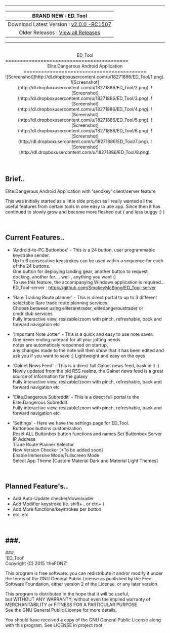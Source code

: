-------
| BRAND NEW :  ED_Tool |
| :------------: |
| Download Latest Version :  [ v2.0.0 -RC1507 ](https://github.com/SmokeyMcBong/ED_Tool/releases/tag/v2.0.0-RC15%2F07) |
| Older Releases : [ View all Releases ](https://github.com/SmokeyMcBong/ED_Tool/releases) |

-------
<br />  

<center>ED_Tool</center>
==========================================
<center>Elite:Dangerous Android Application</center>

<center>==========================================</center>

<center>![Screenshot](http://dl.dropboxusercontent.com/u/18271886/ED_Tool/1.png).
![Screenshot]
(http://dl.dropboxusercontent.com/u/18271886/ED_Tool/2.png).
![Screenshot]
(http://dl.dropboxusercontent.com/u/18271886/ED_Tool/3.png).
![Screenshot]
(http://dl.dropboxusercontent.com/u/18271886/ED_Tool/4.png).
![Screenshot]
(http://dl.dropboxusercontent.com/u/18271886/ED_Tool/5.png).
![Screenshot]
(http://dl.dropboxusercontent.com/u/18271886/ED_Tool/6.png).
![Screenshot]
(http://dl.dropboxusercontent.com/u/18271886/ED_Tool/7.png).
![Screenshot]
(http://dl.dropboxusercontent.com/u/18271886/ED_Tool/8.png).</center>


<br />
<br />

Brief..
------------

Elite:Dangerous Android Application with 'sendkey' client/server feature

This was initially started as a little side project as I really wanted all the useful
features from certain tools in one easy to use app.
Since then it has continued to slowly grow and become more fleshed out ( and less buggy :) )

<br />

Current Features..
------------
* 'Android-to-PC Buttonbox' - This is a 24 button, user programmable keystroke sender.   
Up to 6 consecutive keystrokes can be used within a sequence for each of the 24 buttons.   
One button for deploying landing gear, another button to request docking, another for.... well , anything you want :)   
To use this feature, the accompanying Windows application is required... ED_Tool-server : https://github.com/SmokeyMcBong/ED_Tool-server 
 

* 'Rare Trading Route planner' - This is direct portal to up to 3 different selectable Rare trade route planning services.  
Choose between using eliteraretrader, elitedangeroustrader or cmdr.club services  
Fully interactive view, resizable/zoom with pinch, refreshable, back and forward navigation etc


* 'Important Note Jotter' - This is a quick and easy to use note saver.  
One never ending notepad for all your jotting needs   
notes are automaticaly reopenned on startup,  
any changes made to the note will then show that it has been edited and ask you if you want to save :)
Lightweight and easy on the eyes   


* 'Galnet News Feed' - This is a direct full Galnet news feed, bask in it :)  
Newly updated from the old RSS realms, the Galnet news feed is a great source of information for the galaxy  
Fully interactive view, resizable/zoom with pinch, refreshable, back and forward navigation etc


* 'Elite:Dangerous Subreddit' - This is a direct full portal to the Elite:Dangerous Subreddit.  
Fully interactive view, resizable/zoom with pinch, refreshable, back and forward navigation etc 


* 'Settings' - Here we have the settings page for ED_Tool.  
Buttonbox buttons customization  
Reset ALL Buttonbox button functions and names 
Set Buttonbox Server IP Address  
Trade Route Planner Selector  
New Version Checker [*To be added soon]  
Enable Immersive Mode/Fullscreen Mode  
Select App Theme [Custom Material Dark and Material Light Themes]  


<br />

Planned Feature's..
------------
* Add Auto-Update checker/downloader
* Add Modifier keystroke (ie. shift+ , or ctrl+ )
* Add More functions/keystrokes per button
* etc, etc


<br />

###.
-------
###.
<br />
'ED_Tool'  
Copyright (C) 2015  'theFONZ'

This program is free software: you can redistribute it and/or modify
it under the terms of the GNU General Public License as published by
the Free Software Foundation, either version 2 of the License, or
any later version.

This program is distributed in the hope that it will be useful,  
but WITHOUT ANY WARRANTY; without even the implied warranty of  
MERCHANTABILITY or FITNESS FOR A PARTICULAR PURPOSE.  
See the GNU General Public License for more details.  

You should have received a copy of the GNU General Public License
along with this program. See LICENSE in project root
